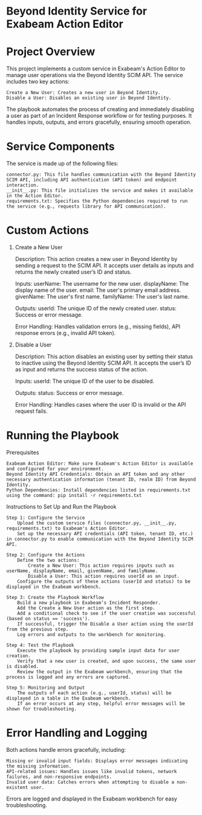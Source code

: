 # Beyond Identity Service for Exabeam Action Editor

# Project Overview

This project implements a custom service in Exabeam's Action Editor to manage user operations via the Beyond Identity SCIM API. The service includes two key actions:

    Create a New User: Creates a new user in Beyond Identity.
    Disable a User: Disables an existing user in Beyond Identity.

The playbook automates the process of creating and immediately disabling a user as part of an Incident Response workflow or for testing purposes. It handles inputs, outputs, and errors gracefully, ensuring smooth operation.

# Service Components

The service is made up of the following files:

    connector.py: This file handles communication with the Beyond Identity SCIM API, including API authentication (API token) and endpoint interaction.
    __init__.py: This file initializes the service and makes it available in the Action Editor.
    requirements.txt: Specifies the Python dependencies required to run the service (e.g., requests library for API communication).

# Custom Actions
1. Create a New User

    Description: This action creates a new user in Beyond Identity by sending a request to the SCIM API. It accepts user details as inputs and returns the newly created user’s ID and status.

    Inputs:
        userName: The username for the new user.
        displayName: The display name of the user.
        email: The user's primary email address.
        givenName: The user's first name.
        familyName: The user's last name.

    Outputs:
        userId: The unique ID of the newly created user.
        status: Success or error message.

    Error Handling: Handles validation errors (e.g., missing fields), API response errors (e.g., invalid API token).

2. Disable a User

    Description: This action disables an existing user by setting their status to inactive using the Beyond Identity SCIM API. It accepts the user’s ID as input and returns the success status of the action.

    Inputs:
        userId: The unique ID of the user to be disabled.

    Outputs:
        status: Success or error message.

    Error Handling: Handles cases where the user ID is invalid or the API request fails.

# Running the Playbook
Prerequisites

    Exabeam Action Editor: Make sure Exabeam's Action Editor is available and configured for your environment.
    Beyond Identity API Credentials: Obtain an API token and any other necessary authentication information (tenant ID, realm ID) from Beyond Identity.
    Python Dependencies: Install dependencies listed in requirements.txt using the command: pip install -r requirements.txt

Instructions to Set Up and Run the Playbook

    Step 1: Configure the Service
        Upload the custom service files (connector.py, __init__.py, requirements.txt) to Exabeam's Action Editor.
        Set up the necessary API credentials (API token, tenant ID, etc.) in connector.py to enable communication with the Beyond Identity SCIM API.

    Step 2: Configure the Actions
        Define the two actions:
            Create a New User: This action requires inputs such as userName, displayName, email, givenName, and familyName.
            Disable a User: This action requires userId as an input.
        Configure the outputs of these actions (userId and status) to be displayed in the Exabeam workbench.

    Step 3: Create the Playbook Workflow
        Build a new playbook in Exabeam’s Incident Responder.
        Add the Create a New User action as the first step.
        Add a conditional check to see if the user creation was successful (based on status == 'success').
        If successful, trigger the Disable a User action using the userId from the previous step.
        Log errors and outputs to the workbench for monitoring.

    Step 4: Test the Playbook
        Execute the playbook by providing sample input data for user creation.
        Verify that a new user is created, and upon success, the same user is disabled.
        Review the output in the Exabeam workbench, ensuring that the process is logged and any errors are captured.

    Step 5: Monitoring and Output
        The outputs of each action (e.g., userId, status) will be displayed in a table in the Exabeam workbench.
        If an error occurs at any step, helpful error messages will be shown for troubleshooting.

# Error Handling and Logging

Both actions handle errors gracefully, including:

    Missing or invalid input fields: Displays error messages indicating the missing information.
    API-related issues: Handles issues like invalid tokens, network failures, and non-responsive endpoints.
    Invalid user data: Catches errors when attempting to disable a non-existent user.

Errors are logged and displayed in the Exabeam workbench for easy troubleshooting.
